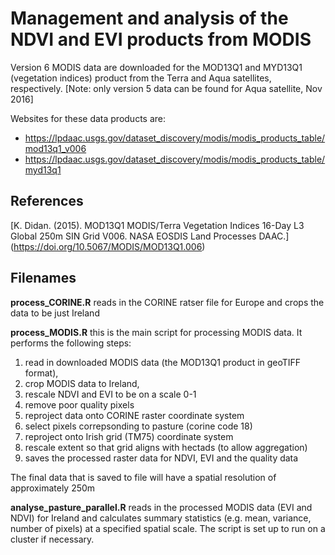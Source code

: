 # Management and analysis of the NDVI and EVI products from MODIS

Version 6 MODIS data are downloaded for the MOD13Q1 and MYD13Q1 (vegetation indices) product from the Terra and Aqua satellites, respectively. [Note: only version 5 data can be found for Aqua satellite, Nov 2016]

Websites for these data products are:
+ https://lpdaac.usgs.gov/dataset_discovery/modis/modis_products_table/mod13q1_v006
+ https://lpdaac.usgs.gov/dataset_discovery/modis/modis_products_table/myd13q1

## References
[K. Didan. (2015). MOD13Q1 MODIS/Terra Vegetation Indices 16-Day L3 Global 250m SIN Grid V006. NASA EOSDIS Land Processes DAAC.] (https://doi.org/10.5067/MODIS/MOD13Q1.006)

## Filenames

**process_CORINE.R** reads in the CORINE ratser file for Europe and crops the data to be just Ireland

**process_MODIS.R** this is the main script for processing MODIS data. It performs the following steps:

1. read in downloaded MODIS data (the MOD13Q1 product in geoTIFF format), 
2. crop MODIS data to Ireland, 
3. rescale NDVI and EVI to be on a scale 0-1
4. remove poor quality pixels
5. reproject data onto CORINE raster coordinate system
6. select pixels correpsonding to pasture (corine code 18)
7. reproject onto Irish grid (TM75) coordinate system
8. rescale extent so that grid aligns with hectads (to allow aggregation)
9. saves the processed raster data for NDVI, EVI and the quality data

The final data that is saved to file will have a spatial resolution of approximately 250m

**analyse_pasture_parallel.R** reads in the processed MODIS data (EVI and NDVI) for Ireland and calculates summary statistics (e.g. mean, variance, number of pixels) at a specified spatial scale. The script is set up to run on a cluster if necessary.
